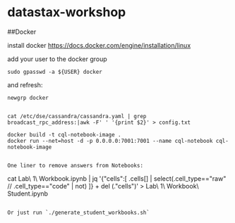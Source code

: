 # datastax-workshop

##Docker

install docker https://docs.docker.com/engine/installation/linux

add your user to the docker group 

    sudo gpasswd -a ${USER} docker

and refresh:

    newgrp docker


    cat /etc/dse/cassandra/cassandra.yaml | grep broadcast_rpc_address:|awk -F' ' '{print $2}' > config.txt


```
docker build -t cql-notebook-image .
docker run --net=host -d -p 0.0.0.0:7001:7001 --name cql-notebook cql-notebook-image


One liner to remove answers from Notebooks:
```
cat Lab\ 1\ Workbook.ipynb |  jq '{"cells":[  .cells[] | select(.cell_type=="raw" // .cell_type=="code" | not) ]} + del (."cells")' > Lab\ 1\ Workbook\ Student.ipynb
```

Or just run `./generate_student_workbooks.sh`
